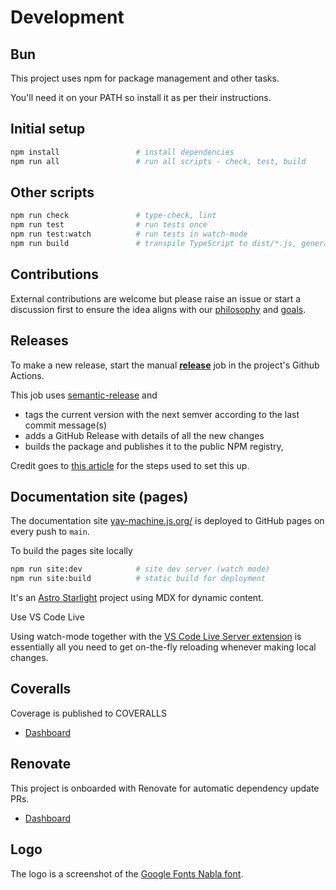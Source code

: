 # Development

## Bun

This project uses npm for package management and other tasks.

You'll need it on your PATH so install it as per their instructions.

## Initial setup

```sh
npm install                 # install dependencies
npm run all                 # run all scripts - check, test, build
```

## Other scripts

```sh
npm run check               # type-check, lint
npm run test                # run tests once
npm run test:watch          # run tests in watch-mode
npm run build               # transpile TypeScript to dist/*.js, generate .d.ts files
```

## Contributions

External contributions are welcome but please raise an issue or start a discussion first to ensure the idea aligns with our [philosophy](https://yay-machine.js.org/articles/why-yay-machine/#philosophy) and [goals](https://yay-machine.js.org/articles/why-yay-machine/#goals).

## Releases

To make a new release, start the manual [**release**](https://github.com/maurice/yay-machine/actions/workflows/release.yml) job in the project's Github Actions.

This job uses [semantic-release](https://github.com/semantic-release/semantic-release) and 

* tags the current version with the next semver according to the last commit message(s)
* adds a GitHub Release with details of all the new changes
* builds the package and publishes it to the public NPM registry,

Credit goes to [this article](https://dev.to/sahanonp/how-to-setup-semantic-release-with-github-actions-31f3) for the steps used to set this up.

## Documentation site (pages)

The documentation site [yay-machine.js.org/](https://yay-machine.js.org/) is deployed to GitHub pages on every push to `main`.

To build the pages site locally

```sh
npm run site:dev            # site dev server (watch mode)
npm run site:build          # static build for deployment
```

It's an [Astro Starlight](https://starlight.astro.build/) project using MDX for dynamic content.

Use VS Code Live 

Using watch-mode together with the [VS Code Live Server extension](https://marketplace.visualstudio.com/items?itemName=ritwickdey.LiveServer) is essentially all you need to get on-the-fly reloading whenever making local changes.

## Coveralls

Coverage is published to COVERALLS

* [Dashboard](https://coveralls.io/github/maurice/yay-machine)

## Renovate

This project is onboarded with Renovate for automatic dependency update PRs.

* [Dashboard](https://developer.mend.io/github/maurice/yay-machine)

## Logo

The logo is a screenshot of the [Google Fonts Nabla font](https://fonts.google.com/specimen/Nabla?preview.text=yay-machine%20&categoryFilters=Feeling:%2FExpressive%2FFuturistic).

